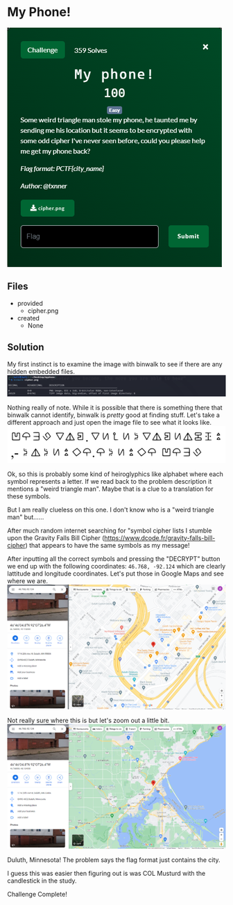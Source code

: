# My Phone!
![](images/problem.PNG)

## Files
- provided
    - cipher.png
- created
    - None

## Solution
My first instinct is to examine the image with binwalk to see if there are any hidden embedded files.
![](images/ss_00.PNG)

Nothing really of note.  While it is possible that there is something there that binwalk cannot identify, binwalk is *pretty* good at finding stuff.  Let's take a different approach and just open the image file to see what it looks like.
![](files/cipher.png)

Ok, so this is probably some kind of heiroglyphics like alphabet where each symbol represents a letter.  If we read back to the problem description it mentions a "weird triangle man".  Maybe that is a clue to a translation for these symbols.

But I am really clueless on this one.  I don't know who is a "weird triangle man" but......

After much random internet searching for "symbol cipher lists I stumble upon the Gravity Falls Bill Cipher (https://www.dcode.fr/gravity-falls-bill-cipher) that appears to have the same symbols as my message!

After inputting all the correct symbols and pressing the "DECRYPT" button we end up with the following coordinates: `46.768, -92.124` which are clearly lattitude and longitude coordinates.  Let's put those in Google Maps and see where we are.
![](images/ss_01.PNG)

Not really sure where this is but let's zoom out a little bit.
![](images/ss_02.PNG)

Duluth, Minnesota!  The problem says the flag format just contains the city.

I guess this was easier then figuring out is was COL Musturd with the candlestick in the study.

Challenge Complete!
